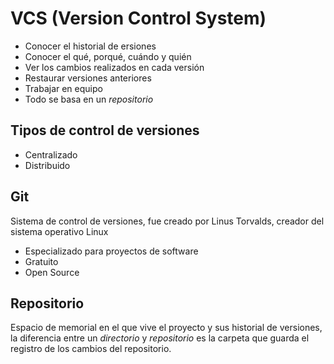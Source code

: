 # VCS (Version Control System)

- Conocer el historial de ersiones
- Conocer el qué, porqué, cuándo y quién
- Ver los cambios realizados en cada versión
- Restaurar versiones anteriores
- Trabajar en equipo
- Todo se basa en un *repositorio* 

## Tipos de control de versiones

- Centralizado
- Distribuido

## Git
Sistema de control de versiones, fue creado por Linus Torvalds, creador del sistema operativo Linux

- Especializado para proyectos de software
- Gratuito
- Open Source

## Repositorio
Espacio de memorial en el que vive el proyecto y sus historial de versiones, la diferencia entre un *directorio* y *repositorio* es la carpeta que guarda el registro de los cambios del repositorio.